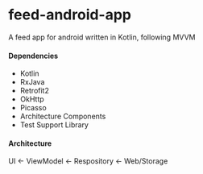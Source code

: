 # feed-android-app
A feed app for android written in Kotlin, following MVVM
#### Dependencies
* Kotlin
* RxJava
* Retrofit2
* OkHttp
* Picasso
* Architecture Components
* Test Support Library

#### Architecture
UI <- ViewModel <- Respository <- Web/Storage

